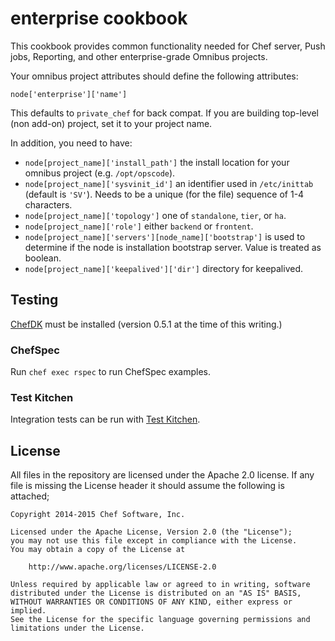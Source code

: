 enterprise cookbook
===================

This cookbook provides common functionality needed for Chef server,
Push jobs, Reporting, and other enterprise-grade Omnibus projects.

Your omnibus project attributes should define the following attributes:

    node['enterprise']['name']

This defaults to `private_chef` for back compat. If you are building
top-level (non add-on) project, set it to your project name.

In addition, you need to have:

* `node[project_name]['install_path']` the install location for your
  omnibus project (e.g. `/opt/opscode`).
* `node[project_name]['sysvinit_id']` an identifier used in
    `/etc/inittab` (default is `'SV'`). Needs to be a unique (for the
    file) sequence of 1-4 characters.
* `node[project_name]['topology']` one of `standalone`, `tier`, or `ha`.
* `node[project_name]['role']` either `backend` or `frontent`.
* `node[project_name]['servers'][node_name]['bootstrap']` is used to
  determine if the node is installation bootstrap server. Value is
  treated as boolean.
* `node[project_name]['keepalived']['dir']` directory for keepalived.

## Testing

[ChefDK](http://downloads.chef.io/chef-dk/) must be installed (version 0.5.1 at
the time of this writing.)

### ChefSpec

Run `chef exec rspec` to run ChefSpec examples.

### Test Kitchen

Integration tests can be run with [Test Kitchen](http://kitchen.ci/).

## License

All files in the repository are licensed under the Apache 2.0 license. If any
file is missing the License header it should assume the following is attached;

```
Copyright 2014-2015 Chef Software, Inc.

Licensed under the Apache License, Version 2.0 (the "License");
you may not use this file except in compliance with the License.
You may obtain a copy of the License at

    http://www.apache.org/licenses/LICENSE-2.0

Unless required by applicable law or agreed to in writing, software
distributed under the License is distributed on an "AS IS" BASIS,
WITHOUT WARRANTIES OR CONDITIONS OF ANY KIND, either express or implied.
See the License for the specific language governing permissions and
limitations under the License.
```
